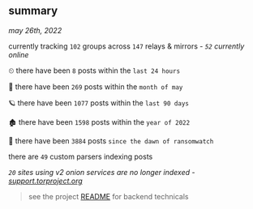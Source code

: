 
## summary
_may 26th, 2022_

currently tracking `102` groups across `147` relays & mirrors - _`52` currently online_

⏲ there have been `8` posts within the `last 24 hours`

🦈 there have been `269` posts within the `month of may`

🪐 there have been `1077` posts within the `last 90 days`

🏚 there have been `1598` posts within the `year of 2022`

🦕 there have been `3884` posts `since the dawn of ransomwatch`

there are `49` custom parsers indexing posts

_`20` sites using v2 onion services are no longer indexed - [support.torproject.org](https://support.torproject.org/onionservices/v2-deprecation/)_

> see the project [README](https://github.com/joshhighet/ransomwatch#ransomwatch--) for backend technicals
